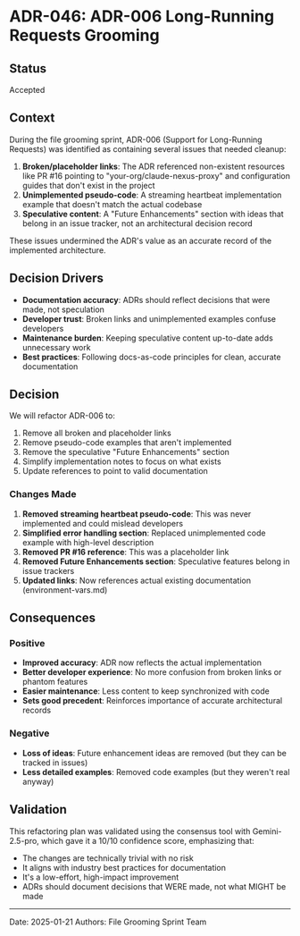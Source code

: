 # ADR-046: ADR-006 Long-Running Requests Grooming

## Status

Accepted

## Context

During the file grooming sprint, ADR-006 (Support for Long-Running Requests) was identified as containing several issues that needed cleanup:

1. **Broken/placeholder links**: The ADR referenced non-existent resources like PR #16 pointing to "your-org/claude-nexus-proxy" and configuration guides that don't exist in the project
2. **Unimplemented pseudo-code**: A streaming heartbeat implementation example that doesn't match the actual codebase
3. **Speculative content**: A "Future Enhancements" section with ideas that belong in an issue tracker, not an architectural decision record

These issues undermined the ADR's value as an accurate record of the implemented architecture.

## Decision Drivers

- **Documentation accuracy**: ADRs should reflect decisions that were made, not speculation
- **Developer trust**: Broken links and unimplemented examples confuse developers
- **Maintenance burden**: Keeping speculative content up-to-date adds unnecessary work
- **Best practices**: Following docs-as-code principles for clean, accurate documentation

## Decision

We will refactor ADR-006 to:

1. Remove all broken and placeholder links
2. Remove pseudo-code examples that aren't implemented
3. Remove the speculative "Future Enhancements" section
4. Simplify implementation notes to focus on what exists
5. Update references to point to valid documentation

### Changes Made

1. **Removed streaming heartbeat pseudo-code**: This was never implemented and could mislead developers
2. **Simplified error handling section**: Replaced unimplemented code example with high-level description
3. **Removed PR #16 reference**: This was a placeholder link
4. **Removed Future Enhancements section**: Speculative features belong in issue trackers
5. **Updated links**: Now references actual existing documentation (environment-vars.md)

## Consequences

### Positive

- **Improved accuracy**: ADR now reflects the actual implementation
- **Better developer experience**: No more confusion from broken links or phantom features
- **Easier maintenance**: Less content to keep synchronized with code
- **Sets good precedent**: Reinforces importance of accurate architectural records

### Negative

- **Loss of ideas**: Future enhancement ideas are removed (but they can be tracked in issues)
- **Less detailed examples**: Removed code examples (but they weren't real anyway)

## Validation

This refactoring plan was validated using the consensus tool with Gemini-2.5-pro, which gave it a 10/10 confidence score, emphasizing that:

- The changes are technically trivial with no risk
- It aligns with industry best practices for documentation
- It's a low-effort, high-impact improvement
- ADRs should document decisions that WERE made, not what MIGHT be made

---

Date: 2025-01-21
Authors: File Grooming Sprint Team
